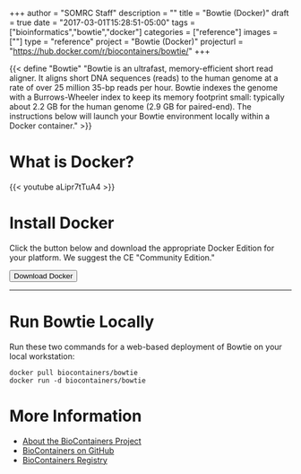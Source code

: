 +++
author = "SOMRC Staff"
description = ""
title = "Bowtie (Docker)"
draft = true
date = "2017-03-01T15:28:51-05:00"
tags = ["bioinformatics","bowtie","docker"]
categories = ["reference"]
images = [""]
type = "reference"
project = "Bowtie (Docker)"
projecturl = "https://hub.docker.com/r/biocontainers/bowtie/"
+++

{{< define "Bowtie" "Bowtie is an ultrafast, memory-efficient short read aligner. It aligns short DNA sequences (reads) to the human genome at a rate of over 25 million 35-bp reads per hour. Bowtie indexes the genome with a Burrows-Wheeler index to keep its memory footprint small: typically about 2.2 GB for the human genome (2.9 GB for paired-end). The instructions below will launch your Bowtie environment locally within a Docker container." >}}

# What is Docker?
{{< youtube aLipr7tTuA4 >}}

# Install Docker

Click the button below and download the appropriate Docker Edition for your platform. We suggest the CE "Community Edition."

[<button class="btn btn-success">Download Docker</button>](https://www.docker.com/)

- - -

# Run Bowtie Locally

Run these two commands for a web-based deployment of Bowtie on your local workstation:

```
docker pull biocontainers/bowtie
docker run -d biocontainers/bowtie
```

# More Information

* [About the BioContainers Project](https://biocontainers.pro/)
* [BioContainers on GitHub](https://github.com/BioContainers/containers)
* [BioContainers Registry](http://biocontainers.pro/registry/#/)
